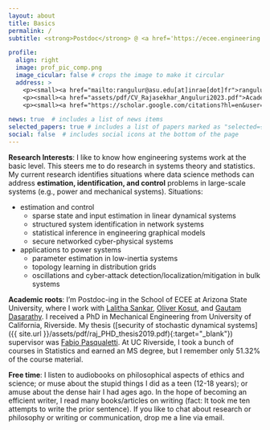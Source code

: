 ```yaml
---
layout: about
title: Basics
permalink: /
subtitle: <strong>Postdoc</strong> @ <a href='https://ecee.engineering.asu.edu/'>Arizona State University</a>. <em>Brews simple math from engineered systems

profile:
  align: right
  image: prof_pic_comp.png
  image_cicular: false # crops the image to make it circular
  address: >
    <p><small><a href="mailto:rangulur@asu.edu[at]inrae[dot]fr">rangulur[at]asu[dot]edu</a>(<strong>he/him/his</strong>)</small></p>
    <p><small><a href="assets/pdf/CV_Rajasekhar_Anguluri2023.pdf">Academic CV (09/2023)</a></small></p>
    <p><small><a href="https://scholar.google.com/citations?hl=en&user=GH4f3-sAAAAJ&view_op=list_works&sortby=pubdate">Google Scholar</a></small></p>

news: true  # includes a list of news items
selected_papers: true # includes a list of papers marked as "selected={true}"
social: false  # includes social icons at the bottom of the page
---
```


**Research Interests**: I like to know how engineering systems work at the basic level. This steers me to do research in systems theory and statistics. My current research identifies situations where data science methods can address <strong>estimation, identification, and control</strong> problems in large-scale systems (e.g., power and mechanical systems). Situations:  

- estimation and control
   - sparse state and input estimation in linear dynamical systems
   - structured system identification in network systems
   - statistical inference in engineering graphical models
   - secure networked cyber-physical systems
- applications to power systems
   - parameter estimation in low-inertia systems
   - topology learning in distribution grids
   - oscillations and cyber-attack detection/localization/mitigation in bulk systems
  
**Academic roots**: I’m Postdoc-ing in the School of ECEE at Arizona State University, where I work with [Lalitha Sankar](https://sankar.engineering.asu.edu/), [Oliver Kosut](https://sites.google.com/site/okosut/), and [Gautam Dasarathy](https://www.public.asu.edu/~gdasarat/). I received a PhD in Mechanical Engineering from University of California, Riverside. My thesis ([security of stochastic dynamical systems]({{ site.url }}/assets/pdf/raj_PHD_thesis2019.pdf){:target="_blank"}) supervisor was [Fabio Pasqualetti](https://www.fabiopas.it/). At UC Riverside, I took a bunch of courses in Statistics and earned an MS degree, but I remember only 51.32% of the course material. 

**Free time**: I listen to audiobooks on philosophical aspects of ethics and science; or muse about the stupid things I did as a teen (12-18 years); or amuse about the dense hair I had ages ago. In the hope of becoming an efficient writer, I read many books/articles on writing (fact: It took me ten attempts to write the prior sentence). If you like to chat about research or philosophy or writing or communication, drop me a line via email.

<!-- Put your address / P.O. box / other info right below your picture. You can also disable any these elements by editing `profile` property of the YAML header of your `_pages/about.md`. Edit `_bibliography/papers.bib` and Jekyll will render your [publications page](/al-folio/publications/) automatically. -->

<!-- Link to your social media connections, too. This theme is set up to use [Font Awesome icons](http://fortawesome.github.io/Font-Awesome/) and [Academicons](https://jpswalsh.github.io/academicons/), like the ones below. Add your Facebook, Twitter, LinkedIn, Google Scholar, or just disable all of them. -->



    

